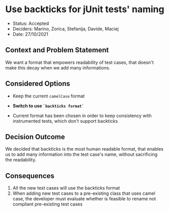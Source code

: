 # Use backticks for jUnit tests' naming

* Status: Accepted
* Deciders: Marino, Zorica, Stefanija, Davide, Maciej
* Date: 27/10/2021


## Context and Problem Statement

We want a format that empowers readability of test cases, that doesn't make this decay when we add many informations.

## Considered Options

* Keep the current `camelCase` format
* **Switch to use `` `backticks format` ``**

* Current format has been chosen in order to keep consistency with instrumented tests, which don't support backticks

## Decision Outcome

We decided that backticks is the most human readable format, that enables us to add many information into the test case's name, without sacrificing the readability.

## Consequences
1. All the new test cases will use the backticks format
2. When adding new test cases to a pre-existing class that uses camel case, the developer must evaluate whether is feasible to rename not compliant pre-existing test cases

